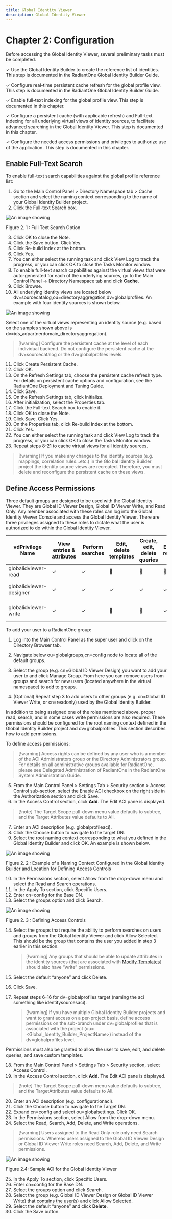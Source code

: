 ```yaml
---
title: Global Identity Viewer
description: Global Identity Viewer
---
```


# Chapter 2: Configuration

Before accessing the Global Identity Viewer, several preliminary tasks must be completed.

✓ Use the Global Identity Builder to create the reference list of identities. This step is
documented in the RadiantOne Global Identity Builder Guide.

✓ Configure real-time persistent cache refresh for the global profile view. This step is documented in the RadiantOne Global Identity Builder Guide.

✓ Enable full-text indexing for the global profile view. This step is documented in this chapter.

✓ Configure a persistent cache (with applicable refresh) and Full-text indexing for all underlying virtual views of identity sources, to facilitate advanced searching in the Global Identity Viewer. This step is documented in this chapter.

✓ Configure the needed access permissions and privileges to authorize use of the application. This step is documented in this chapter.

## Enable Full-Text Search

To enable full-text search capabilities against the global profile reference list:

1. Go to the Main Control Panel > Directory Namespace tab > Cache section and select the naming context corresponding to the name of your Global Identity Builder project.
2. Click the Full-text Search box.

![An image showing ](Media/Image2.1.jpg)

Figure 2. 1 : Full Text Search Option

3. Click OK to close the Note.
4. Click the Save button. Click Yes.
5. Click Re-build Index at the bottom.
6. Click Yes.
7. You can either select the running task and click View Log to track the progress, or you can click OK to close the Tasks Monitor window.
8. To enable full-text search capabilities against the virtual views that were auto-generated for each of the underlying sources, go to the Main Control Panel -> Directory Namespace tab and click **Cache**.
9. Click Browse.
10. All underlying identity views are located below     dv=sourcecatalog,ou=directoryaggregation,dv=globalprofiles. An example with four identity sources is shown below.

![An image showing ](Media/note1.jpg)

Select one of the virtual views representing an identity source (e.g. based on the samples shown above is dv=ids_adpartnerdomain_directoryaggregation).

>[!warning] Configure the persistent cache at the level of each individual backend. Do not configure the persistent cache at the dv=sourcecatalog or the dv=globalprofiles levels.

11. Click Create Persistent Cache.
12. Click OK.
13. On the Refresh Settings tab, choose the persistent cache refresh type. For details on persistent cache options and configuration, see the RadiantOne Deployment and Tuning Guide.
14. Click Save.
15. On the Refresh Settings tab, click Initialize.
16. After initialization, select the Properties tab.
17. Click the Full-text Search box to enable it.
18. Click OK to close the Note.
19. Click Save. Click Yes.
20. On the Properties tab, click Re-build Index at the bottom.
21. Click Yes.
22. You can either select the running task and click View Log to track the progress, or you can click OK to close the Tasks Monitor window.
23. Repeat steps 8-21 to cache virtual views for all identity sources.

>[!warning] If you make any changes to the identity sources (e.g. mappings, correlation rules...etc.) in the Glo bal Identity Builder project the
identity source views are recreated. Therefore, you must delete and reconfigure the persistent cache on these views.

## Define Access Permissions

Three default groups are designed to be used with the Global Identity Viewer. They are Global ID Viewer Design, Global ID Viewer Write, and Read Only. Any member associated with these roles can log into the Global Identity Viewer Console and access the Global Identity Viewer. There are three privileges assigned to these roles to dictate what the user is authorized to do within the Global Identity Viewer.

| vdPrivilege Name | View entries & attributes | Perform searches | Edit, delete templates | Create, edit, delete queries | Export results | Modify attr values | configure/ schedule reports | Default groups/ roles that have this privilege
|------|------|------|------|------|-----|-----|-----|-----| 
globalidviewer-read | ✓ | ✓ |  |  |  |  |  | Read Only <br> cn=readonly,ou=globalgroups,cn=config
globalidviewer-designer | ✓ | ✓ | ✓ | ✓ | ✓ | ✓ | ✓ | Global ID Viewer Design <br> cn=Global ID Viewer Design,ou=globalgroups,cn=config
globalidviewer-write | ✓ | ✓ |  |  | ✓ | ✓ |  | Global ID Viewer Write <br> cn=Global ID Viewer Write,ou=globalgroups,cn=config

To add your user to a RadiantOne group:

1. Log into the Main Control Panel as the super user and click on the Directory Browser tab.
2. Navigate below ou=globalgroups,cn=config node to locate all of the default groups.
3. Select the group (e.g. cn=Global ID Viewer Design) you want to add your user to and click Manage Group. From here you can remove users from groups and search for new users (located anywhere in the virtual namespace) to add to groups.

4. (Optional) Repeat step 3 to add users to other groups (e.g. cn=Global ID Viewer Write, or    cn=readonly) used by the Global Identity Builder.

In addition to being assigned one of the roles mentioned above, proper read, search, and in some cases write permissions are also required. These permissions should be configured for the root naming context defined in the Global Identity Builder project and dv=globalprofiles. This section describes how to add permissions.

To define access permissions:

>[!warning] Access rights can be defined by any user who is a member of the ACI Administrators group or the Directory Administrators group. For details on all administrative groups available for RadiantOne, please see Delegated Administration of RadiantOne in the RadiantOne System Administration Guide.

5. From the Main Control Panel > Settings Tab > Security section > Access Control sub-section, select the Enable ACI checkbox on the right side in the Authorization section and click Save.
6. In the Access Control section, click **Add**. The Edit ACI pane is displayed.

>[!note] The Target Scope pull-down menu value defaults to subtree, and the Target Attributes value defaults to All.

7. Enter an ACI description (e.g. globalprofileaci).
8. Click the Choose button to navigate to the target DN.
9. Select the root naming context corresponding to what you defined in the Global Identity Builder and click OK. An example is shown below.

![An image showing ](Media/Image2.2.jpg)

Figure 2. 2 : Example of a Naming Context Configured in the Global Identity Builder and Location for Defining Access Controls

10. In the Permissions section, select Allow from the drop-down menu and select the Read and Search operations.
11. In the Apply To section, click Specific Users.
12. Enter cn=config for the Base DN.
13. Select the groups option and click Search.

![An image showing ](Media/Image2.3.jpg)

Figure 2. 3 : Defining Access Controls

14. Select the groups that require the ability to perform searches on users and groups from the Global Identity Viewer and click Allow Selected. This should be the group that contains the user you added in step 3 earlier in this section.

       >[!warning] Any groups that should be able to update attributes in the identity sources (that are associated with [Modify Templates](03-global-identity-viewer.md#modify-templates)) should also have “write” permissions.
15. Select the default “anyone” and click Delete.
16. Click Save.
17. Repeat steps 6-16 for dv=globalprofiles target (naming the aci something like identitysourcesaci).
     
       >[!warning] If you have multiple Global Identity Builder projects and want to grant access on a per-project basis, define access permissions on the sub-branch under dv=globalprofiles that is associated with the project   (ou=<Global_Identity_Builder_ProjectName>) instead of the dv=globalprofiles level.

Permissions must also be granted to allow the user to save, edit, and delete queries, and save custom templates.

18. From the Main Control Panel > Settings Tab > Security section, select Access Control.
19. In the Access Control section, click **Add**. The Edit ACI pane is displayed.

>[!note] The Target Scope pull-down menu value defaults to subtree, and the TargetAttributes value defaults to All.

20. Enter an ACI description (e.g. configurationaci).
21. Click the Choose button to navigate to the Target DN.
22. Expand cn=config and select ou=globalsettings. Click OK.
23. In the Permissions section, select Allow from the drop-down menu.
24. Select the Read, Search, Add, Delete, and Write operations.

>[!warning] Users assigned to the Read Only role only need Search
permissions. Whereas users assigned to the Global ID Viewer Design or Global
ID Viewer Write roles need Search, Add, Delete, and Write permissions.

![An image showing ](Media/Image2.4.jpg)

Figure 2.4: Sample ACI for the Global Identity Viewer

25. In the Apply To section, click Specific Users.
26. Enter cn=config for the Base DN.
27. Select the groups option and click Search.
28. Select the group (e.g. Global ID Viewer Design or Global ID Viewer Write) that [contains the user(s)](#define-access-permissions) and click Allow Selected.
29. Select the default “anyone” and click **Delete**.
30. Click the Save button.

